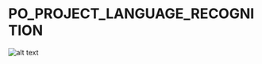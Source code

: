 # PO_PROJECT_LANGUAGE_RECOGNITION
![alt text](https://raw.githubusercontent.com/kmiecikmichal/PO_PROJECT_LANGUAGE_RECOGNITION/Interface.png)
